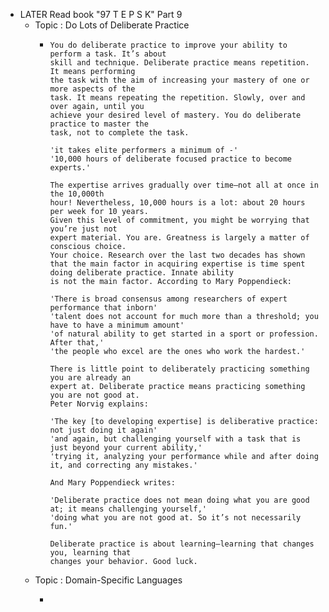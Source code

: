 - LATER Read book "97 T E P S K" Part 9
	- Topic : Do Lots of Deliberate Practice
		- ```apl
		  You do deliberate practice to improve your ability to perform a task. It’s about
		  skill and technique. Deliberate practice means repetition. It means performing
		  the task with the aim of increasing your mastery of one or more aspects of the
		  task. It means repeating the repetition. Slowly, over and over again, until you
		  achieve your desired level of mastery. You do deliberate practice to master the
		  task, not to complete the task.
		  
		  'it takes elite performers a minimum of -'
		  '10,000 hours of deliberate focused practice to become experts.'
		  
		  The expertise arrives gradually over time—not all at once in the 10,000th
		  hour! Nevertheless, 10,000 hours is a lot: about 20 hours per week for 10 years.
		  Given this level of commitment, you might be worrying that you’re just not
		  expert material. You are. Greatness is largely a matter of conscious choice.
		  Your choice. Research over the last two decades has shown that the main factor in acquiring expertise is time spent doing deliberate practice. Innate ability
		  is not the main factor. According to Mary Poppendieck:
		  
		  'There is broad consensus among researchers of expert performance that inborn'
		  'talent does not account for much more than a threshold; you have to have a minimum amount'
		  'of natural ability to get started in a sport or profession. After that,'
		  'the people who excel are the ones who work the hardest.'
		  
		  There is little point to deliberately practicing something you are already an
		  expert at. Deliberate practice means practicing something you are not good at.
		  Peter Norvig explains:
		  
		  'The key [to developing expertise] is deliberative practice: not just doing it again'
		  'and again, but challenging yourself with a task that is just beyond your current ability,' 
		  'trying it, analyzing your performance while and after doing it, and correcting any mistakes.'
		  
		  And Mary Poppendieck writes:
		  
		  'Deliberate practice does not mean doing what you are good at; it means challenging yourself,'
		  'doing what you are not good at. So it’s not necessarily fun.'
		  
		  Deliberate practice is about learning—learning that changes you, learning that
		  changes your behavior. Good luck.
		  ```
	- Topic : Domain-Specific Languages
		- ```apl
		  ```